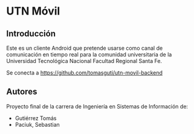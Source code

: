 UTN Móvil
=================================

Introducción
------------
  Este es un cliente Android que pretende usarse como canal de comunicación en tiempo real para la comunidad universitaria de la Universidad Tecnológica Nacional Facultad Regional Santa Fe.
  
  Se conecta a https://github.com/tomasguti/utn-movil-backend
  
Autores
------------
 Proyecto final de la carrera de Ingeniería en Sistemas de Información de:
  - Gutiérrez Tomás
  - Paciuk, Sebastian
